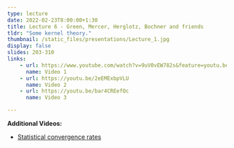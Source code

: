 ```yaml
---
type: lecture
date: 2022-02-23T8:00:00+1:30
title: Lecture 6 - Green, Mercer, Herglotz, Bochner and friends
tldr: "Some kernel theory."
thumbnail: /static_files/presentations/Lecture_1.jpg
display: false
slides: 203-310
links: 
    - url: https://www.youtube.com/watch?v=9uV0vEW782s&feature=youtu.be
      name: Video 1
    - url: https://youtu.be/2eEMExbpVLU
      name: Video 2
    - url: https://youtu.be/bar4CREefOc
      name: Video 3

---
```

**Additional Videos:**
- [Statistical convergence rates](https://youtu.be/yjHwZfcUsKA)


